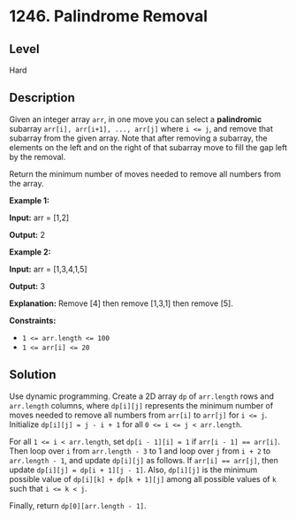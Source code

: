 # 1246. Palindrome Removal
## Level
Hard

## Description
Given an integer array `arr`, in one move you can select a **palindromic** subarray `arr[i], arr[i+1], ..., arr[j]` where `i <= j`, and remove that subarray from the given array. Note that after removing a subarray, the elements on the left and on the right of that subarray move to fill the gap left by the removal.

Return the minimum number of moves needed to remove all numbers from the array.

**Example 1:**

**Input:** arr = [1,2]

**Output:** 2

**Example 2:**

**Input:** arr = [1,3,4,1,5]

**Output:** 3

**Explanation:** Remove [4] then remove [1,3,1] then remove [5].

**Constraints:**

* `1 <= arr.length <= 100`
* `1 <= arr[i] <= 20`

## Solution
Use dynamic programming. Create a 2D array `dp` of `arr.length` rows and `arr.length` columns, where `dp[i][j]` represents the minimum number of moves needed to remove all numbers from `arr[i]` to `arr[j]` for `i <= j`. Initialize `dp[i][j] = j - i + 1` for all `0 <= i <= j < arr.length`.

For all `1 <= i < arr.length`, set `dp[i - 1][i] = 1` if `arr[i - 1] == arr[i]`. Then loop over `i` from `arr.length - 3` to 1 and loop over `j` from `i + 2` to `arr.length - 1`, and update `dp[i][j]` as follows. If `arr[i] == arr[j]`, then update `dp[i][j] = dp[i + 1][j - 1]`. Also, `dp[i][j]` is the minimum possible value of `dp[i][k] + dp[k + 1][j]` among all possible values of `k` such that `i <= k < j`.

Finally, return `dp[0][arr.length - 1]`.

